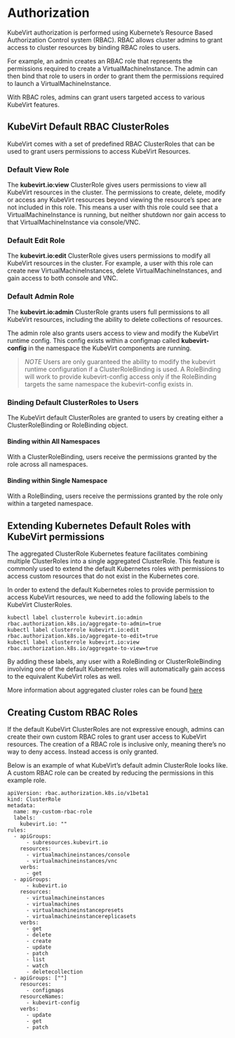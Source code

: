 Authorization
=============

KubeVirt authorization is performed using Kubernete’s Resource Based
Authorization Control system (RBAC). RBAC allows cluster admins to grant
access to cluster resources by binding RBAC roles to users.

For example, an admin creates an RBAC role that represents the
permissions required to create a VirtualMachineInstance. The admin can
then bind that role to users in order to grant them the permissions
required to launch a VirtualMachineInstance.

With RBAC roles, admins can grant users targeted access to various
KubeVirt features.

KubeVirt Default RBAC ClusterRoles
----------------------------------

KubeVirt comes with a set of predefined RBAC ClusterRoles that can be
used to grant users permissions to access KubeVirt Resources.

### Default View Role

The **kubevirt.io:view** ClusterRole gives users permissions to view all
KubeVirt resources in the cluster. The permissions to create, delete,
modify or access any KubeVirt resources beyond viewing the resource’s
spec are not included in this role. This means a user with this role
could see that a VirtualMachineInstance is running, but neither shutdown
nor gain access to that VirtualMachineInstance via console/VNC.

### Default Edit Role

The **kubevirt.io:edit** ClusterRole gives users permissions to modify
all KubeVirt resources in the cluster. For example, a user with this
role can create new VirtualMachineInstances, delete
VirtualMachineInstances, and gain access to both console and VNC.

### Default Admin Role

The **kubevirt.io:admin** ClusterRole grants users full permissions to
all KubeVirt resources, including the ability to delete collections of
resources.

The admin role also grants users access to view and modify the KubeVirt
runtime config. This config exists within a configmap called
**kubevirt-config** in the namespace the KubeVirt components are
running.

> *NOTE* Users are only guaranteed the ability to modify the kubevirt
> runtime configuration if a ClusterRoleBinding is used. A RoleBinding
> will work to provide kubevirt-config access only if the RoleBinding
> targets the same namespace the kubevirt-config exists in.

### Binding Default ClusterRoles to Users

The KubeVirt default ClusterRoles are granted to users by creating
either a ClusterRoleBinding or RoleBinding object.

#### Binding within All Namespaces

With a ClusterRoleBinding, users receive the permissions granted by the
role across all namespaces.

#### Binding within Single Namespace

With a RoleBinding, users receive the permissions granted by the role
only within a targeted namespace.

Extending Kubernetes Default Roles with KubeVirt permissions
------------------------------------------------------------

The aggregated ClusterRole Kubernetes feature facilitates combining
multiple ClusterRoles into a single aggregated ClusterRole. This feature
is commonly used to extend the default Kubernetes roles with permissions
to access custom resources that do not exist in the Kubernetes core.

In order to extend the default Kubernetes roles to provide permission to
access KubeVirt resources, we need to add the following labels to the
KubeVirt ClusterRoles.

    kubectl label clusterrole kubevirt.io:admin rbac.authorization.k8s.io/aggregate-to-admin=true
    kubectl label clusterrole kubevirt.io:edit rbac.authorization.k8s.io/aggregate-to-edit=true
    kubectl label clusterrole kubevirt.io:view rbac.authorization.k8s.io/aggregate-to-view=true

By adding these labels, any user with a RoleBinding or
ClusterRoleBinding involving one of the default Kubernetes roles will
automatically gain access to the equivalent KubeVirt roles as well.

More information about aggregated cluster roles can be found
[here](https://kubernetes.io/docs/admin/authorization/rbac/#aggregated-clusterroles)

Creating Custom RBAC Roles
--------------------------

If the default KubeVirt ClusterRoles are not expressive enough, admins
can create their own custom RBAC roles to grant user access to KubeVirt
resources. The creation of a RBAC role is inclusive only, meaning
there’s no way to deny access. Instead access is only granted.

Below is an example of what KubeVirt’s default admin ClusterRole looks
like. A custom RBAC role can be created by reducing the permissions in
this example role.

    apiVersion: rbac.authorization.k8s.io/v1beta1
    kind: ClusterRole
    metadata:
      name: my-custom-rbac-role
      labels:
        kubevirt.io: ""
    rules:
      - apiGroups:
          - subresources.kubevirt.io
        resources:
          - virtualmachineinstances/console
          - virtualmachineinstances/vnc
        verbs:
          - get
      - apiGroups:
          - kubevirt.io
        resources:
          - virtualmachineinstances
          - virtualmachines
          - virtualmachineinstancepresets
          - virtualmachineinstancereplicasets
        verbs:
          - get
          - delete
          - create
          - update
          - patch
          - list
          - watch
          - deletecollection
      - apiGroups: [""]
        resources:
          - configmaps
        resourceNames:
          - kubevirt-config
        verbs:
          - update
          - get
          - patch
